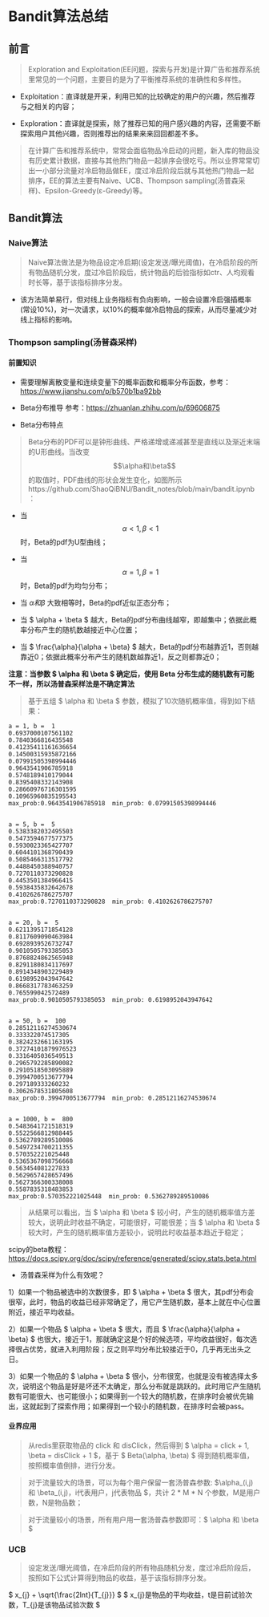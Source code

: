 # Bandit算法总结

## 前言
> Exploration and Exploitation(EE问题，探索与开发)是计算广告和推荐系统里常见的一个问题，主要目的是为了平衡推荐系统的准确性和多样性。

- Exploitation：直译就是开采，利用已知的比较确定的用户的兴趣，然后推荐与之相关的内容；

- Exploration：直译就是探索，除了推荐已知的用户感兴趣的内容，还需要不断探索用户其他兴趣，否则推荐出的结果来来回回都差不多。

> 在计算广告和推荐系统中，常常会面临物品冷启动的问题，新入库的物品没有历史累计数据，直接与其他热门物品一起排序会很吃亏。所以业界常常切出一小部分流量对冷启物品做EE，度过冷启阶段后就与其他热门物品一起排序，EE的算法主要有Naive、UCB、Thompson sampling(汤普森采样)、Epsilon-Greedy(ε-Greedy)等。

## Bandit算法

### Naive算法

> Naive算法做法是为物品设定冷启期(设定发送/曝光阈值)，在冷启阶段的所有物品随机分发，度过冷启阶段后，统计物品的后验指标如ctr、人均观看时长等，基于该指标排序分发。

- 该方法简单易行，但对线上业务指标有负向影响，一般会设置冷启强插概率(常设10%)，对一次请求，以10%的概率做冷启物品的探索，从而尽量减少对线上指标的影响。

### Thompson sampling(汤普森采样)

#### 前置知识
- 需要理解离散变量和连续变量下的概率函数和概率分布函数，参考：https://www.jianshu.com/p/b570b1ba92bb

- Beta分布推导
参考：https://zhuanlan.zhihu.com/p/69606875

- Beta分布特点
> Beta分布的PDF可以是钟形曲线、严格递增或递减甚至是直线以及渐近末端的U形曲线。当改变 $$\alpha和\beta$$ 的取值时，PDF曲线的形状会发生变化，如图所示https://github.com/ShaoQiBNU/Bandit_notes/blob/main/bandit.ipynb：

- 当 $$\alpha <1, \beta < 1$$ 时，Beta的pdf为U型曲线；

- 当 $$\alpha =1, \beta = 1$$ 时，Beta的pdf为均匀分布；

- 当 $\alpha 和 \beta$ 大致相等时，Beta的pdf近似正态分布；

- 当 $ \alpha + \beta $ 越大，Beta的pdf分布曲线越窄，即越集中；依据此概率分布产生的随机数越接近中心位置；

- 当 $ \frac{\alpha}{\alpha + \beta} $ 越大，Beta的pdf分布越靠近1，否则越靠近0；依据此概率分布产生的随机数越靠近1，反之则都靠近0；

**注意：当参数 $ \alpha 和 \beta $ 确定后，使用 Beta 分布生成的随机数有可能不一样，所以汤普森采样法是不确定算法**
> 基于五组 $ \alpha 和 \beta $ 参数，模拟了10次随机概率值，得到如下结果：
```shell
a = 1, b =  1
0.6937000107561102
0.7840366816435548
0.41235411161636654
0.14500315935872166
0.07991505398994446
0.9643541906785918
0.5748189410179044
0.8395408332143908
0.28660976716301595
0.10965960835195543
max_prob:0.9643541906785918  min_prob: 0.07991505398994446


a = 5, b =  5
0.5383382032495503
0.5473594677577375
0.5930023365427707
0.6044101368790439
0.5085466313517792
0.4488450388940757
0.7270110373290828
0.4453501384966415
0.5938435832642678
0.4102626786275707
max_prob:0.7270110373290828  min_prob: 0.4102626786275707


a = 20, b =  5
0.6211395171854128
0.8117609090463984
0.6928939526732747
0.9010505793385053
0.8768824862565948
0.8291180834117697
0.8914348903229489
0.6198952043947642
0.8668317783463259
0.765599042572489
max_prob:0.9010505793385053  min_prob: 0.6198952043947642


a = 50, b =  100
0.28512116274530674
0.333322074517305
0.3824232661163195
0.37274101879976523
0.3316405036549513
0.2965792285890082
0.2910518503095889
0.3994700513677794
0.297189333260232
0.3062678531805608
max_prob:0.3994700513677794  min_prob: 0.28512116274530674


a = 1000, b =  800
0.5483641721518319
0.5522566812988445
0.5362789289510086
0.5497234700211355
0.570352221025448
0.5365367098756668
0.563454081227833
0.5629657428657496
0.5627366300338008
0.5587835318483853
max_prob:0.570352221025448  min_prob: 0.5362789289510086
```

> 从结果可以看出，当 $ \alpha 和 \beta $ 较小时，产生的随机概率值方差较大，说明此时收益不确定，可能很好，可能很差；当 $ \alpha 和 \beta $ 较大时，产生的随机概率值方差较小，说明此时收益基本趋近于稳定；

scipy的beta教程：https://docs.scipy.org/doc/scipy/reference/generated/scipy.stats.beta.html

- 汤普森采样为什么有效呢？

1）如果一个物品被选中的次数很多，即 $ \alpha + \beta $ 很大，其pdf分布会很窄，此时，物品的收益已经非常确定了，用它产生随机数，基本上就在中心位置附近，接近平均收益。

2）如果一个物品 $ \alpha + \beta $ 很大，而且 $ \frac{\alpha}{\alpha + \beta} $ 也很大，接近于1，那就确定这是个好的候选项，平均收益很好，每次选择很占优势，就进入利用阶段；反之则平均分布比较接近于0，几乎再无出头之日。

3）如果一个物品的 $ \alpha + \beta $ 很小，分布很宽，也就是没有被选择太多次，说明这个物品是好是坏还不太确定，那么分布就是跳跃的。此时用它产生随机数有可能很大、也可能很小；如果得到一个较大的随机数，在排序时会被优先输出，这就起到了探索作用；如果得到一个较小的随机数，在排序时会被pass。

#### 业界应用

> 从redis里获取物品的 click 和 disClick，然后得到 $ \alpha = click + 1, \beta = disClick + 1 $，基于 $ Beta(\alpha, \beta) $ 得到随机概率值，按照概率值倒排，进行分发。

> 对于流量较大的场景，可以为每个用户保留一套汤普森参数: $\alpha_(i,j) 和 \beta_(i,j)，i代表用户，j代表物品 $，共计 2 * M * N 个参数，M是用户数，N是物品数；

> 对于流量较小的场景，所有用户用一套汤普森参数即可：$ \alpha 和 \beta $

### UCB
> 设定发送/曝光阈值，在冷启阶段的所有物品随机分发，度过冷启阶段后，按照如下公式计算得到物品的收益，基于该指标排序分发。

$ x_{j} + \sqrt{\frac{2lnt}{T_{j}}} $
$ x_{j}是物品的平均收益，t是目前试验次数，T_{j}是该物品试验次数 $












